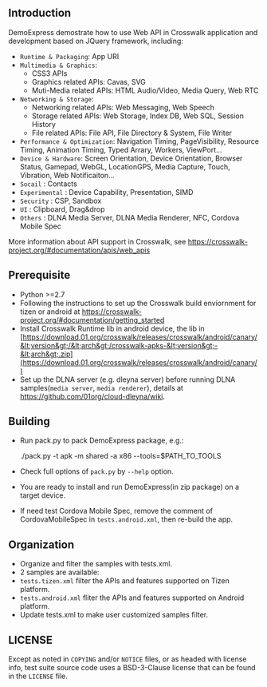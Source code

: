 ## Introduction

DemoExpress demostrate how to use Web API in Crosswalk application and development based on JQuery framework, including:
* `Runtime & Packaging`: App URI
* `Multimedia & Graphics`:
  * CSS3 APIs
  * Graphics related APIs: Cavas, SVG
  * Muti-Media related APIs: HTML Audio/Video, Media Query, Web RTC
* `Networking & Storage`:
  * Networking related APIs: Web Messaging, Web Speech
  * Storage related APIs: Web Storage, Index DB, Web SQL, Session History
  * File related APIs: File API, File Directory & System, File Writer
* `Performance & Optimization`: Navigation Timing, PageVisibility, Resource Timing, Animation Timing, Typed Arrary, Workers, ViewPort...
* `Device & Hardware`: Screen Orientation, Device Orientation, Browser Status, Gamepad, WebGL, LocationGPS, Media Capture, Touch, Vibration, Web Notificaiton...
* `Socail` : Contacts
* `Experimental` : Device Capability, Presentation, SIMD
* `Security` : CSP, Sandbox
* `UI` : Clipboard, Drag&drop
* `Others` : DLNA Media Server, DLNA Media Renderer, NFC, Cordova Mobile Spec

More information about API support in Crosswalk, see https://crosswalk-project.org/#documentation/apis/web_apis

## Prerequisite
*   Python >=2.7
*   Following the instructions to set up the Crosswalk build enviornment for tizen or android at https://crosswalk-project.org/#documentation/getting_started
*   Install Crosswalk Runtime lib in android device, the lib in [https://download.01.org/crosswalk/releases/crosswalk/android/canary/&lt;version&gt;/&lt;arch&gt;/crosswalk-apks-&lt;version&gt;-&lt;arch&gt;.zip](https://download.01.org/crosswalk/releases/crosswalk/android/canary/)
*   Set up the DLNA server (e.g. dleyna server) before running DLNA samples(`media server`, `media renderer`), details at https://github.com/01org/cloud-dleyna/wiki.

## Building
* Run pack.py to pack DemoExpress package, e.g.:

    ./pack.py -t apk -m shared -a x86 --tools=$PATH_TO_TOOLS

* Check full options of `pack.py` by `--help` option.
* You are ready to install and run DemoExpress(in zip package) on a target device.
* If need test Cordova Mobile Spec, remove the comment of CordovaMobileSpec in `tests.android.xml`, then re-build the app.

## Organization
* Organize and filter the samples with tests.xml. 
* 2 samples are available:
 * `tests.tizen.xml` filter the APIs and features supported on Tizen platform.
 * `tests.android.xml` fliter the APIs and features supported on Android platform.
* Update tests.xml to make user customized samples filter.


## LICENSE

Except as noted in `COPYING` and/or `NOTICE` files, or as headed with license
info, test suite source code uses a BSD-3-Clause license that can be found in the
`LICENSE` file.


